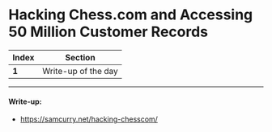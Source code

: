 # Hacking Chess.com and Accessing 50 Million Customer Records

Index | Section
--- | ---
**1** | Write-up of the day

___


#### Write-up: 

* https://samcurry.net/hacking-chesscom/
